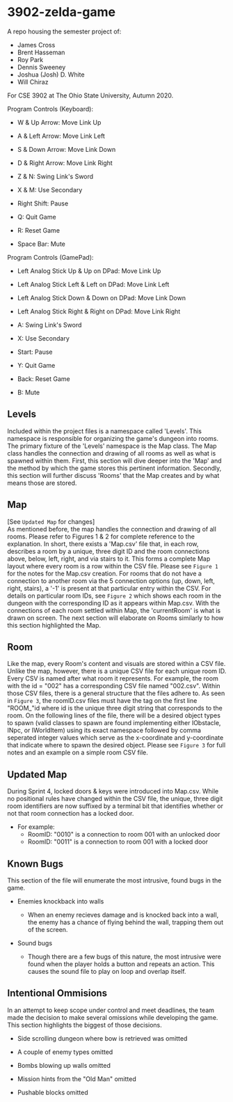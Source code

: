 # 3902-zelda-game

A repo housing the semester project of:
* James Cross
* Brent Hasseman
* Roy Park
* Dennis Sweeney
* Joshua (Josh) D. White
* Will Chiraz

For CSE 3902 at The Ohio State University, Autumn 2020.

Program Controls (Keyboard):

* W & Up Arrow: Move Link Up
* A & Left Arrow: Move Link Left
* S & Down Arrow: Move Link Down
* D & Right Arrow: Move Link Right

* Z & N: Swing Link's Sword

* X & M: Use Secondary

* Right Shift: Pause

* Q: Quit Game
* R: Reset Game
* Space Bar: Mute


Program Controls (GamePad):

* Left Analog Stick Up & Up on DPad: Move Link Up
* Left Analog Stick Left & Left on DPad: Move Link Left
* Left Analog Stick Down & Down on DPad: Move Link Down
* Left Analog Stick Right & Right on DPad: Move Link Right

* A: Swing Link's Sword

* X: Use Secondary

* Start: Pause

* Y: Quit Game
* Back: Reset Game
* B: Mute

Levels
---

Included within the project files is a namespace called 'Levels'. This namespace is responsible for organizing
the game's dungeon into rooms. The primary fixture of the 'Levels' namespace is the Map class. The Map class
handles the connection and drawing of all rooms as well as what is spawned within them. First, this section will
dive deeper into the 'Map' and the method by which the game stores this pertinent information. Secondly, this section
will further discuss 'Rooms' that the Map creates and by what means those are stored.

Map
---
[See `Updated Map` for changes]<br/>
As mentioned before, the map handles the connection and drawing of all rooms. Please refer to Figures 1 & 2 for complete
reference to the explanation. In short, there exists a 'Map.csv' file that, in each row, describes a room by a unique, three 
digit ID and the room connections above, below, left, right, and via stairs to it. This forms a complete Map layout where every
room is a row within the CSV file. Please see `Figure 1` for the notes for the Map.csv creation. For rooms that do not have a connection
to another room via the 5 connection options (up, down, left, right, stairs), a '-1' is present at that particular entry within the CSV.
For details on particular room IDs, see `Figure 2` which shows each room in the dungeon with the corresponding ID as it appears within
Map.csv. With the connections of each room settled within Map, the 'currentRoom' is what is drawn on screen. The next section will 
elaborate on Rooms similarly to how this section highlighted the Map.

Room
---
Like the map, every Room's content and visuals are stored within a CSV file. Unlike the map, however, there is a unique CSV file for each
unique room ID. Every CSV is named after what room it represents. For example, the room with the id = "002" has a corresponding CSV file named
"002.csv". Within those CSV files, there is a general structure that the files adhere to. As seen in `Figure 3`, the roomID.csv files must have the
tag on the first line "ROOM_"id where id is the unique three digit string that corresponds to the room. On the following lines of the file, there
will be a desired object types to spawn (valid classes to spawn are found implementing either IObstacle, INpc, or IWorldItem) using its exact namespace
followed by comma seperated integer values which serve as the x-coordinate and y-coordinate that indicate where to spawn the desired object. Please
see `Figure 3` for full notes and an example on a simple room CSV file.

Updated Map
---
During Sprint 4, locked doors & keys were introduced into Map.csv. While no positional rules have changed within the CSV file, the unique, three digit room identifiers are now suffixed by a terminal bit that identifies whether or not that room connection has a locked door.
- For example:
    - RoomID: "0010" is a connection to room 001 with an unlocked door
    - RoomID: "0011" is a connection to room 001 with a locked door

Known Bugs
---
This section of the file will enumerate the most intrusive, found bugs in the game.

- Enemies knockback into walls
    - When an enemy recieves damage and is knocked back into a wall, the enemy has a chance of flying behind the wall, trapping them out of the screen.

- Sound bugs
    - Though there are a few bugs of this nature, the most intrusive were found when the player holds a button and repeats an action. This causes the sound file to play on loop and overlap itself.

Intentional Ommisions
---
In an attempt to keep scope under control and meet deadlines, the team made the decision to make several omissions while developing the game. This section highlights the biggest of those decisions.

- Side scrolling dungeon where bow is retrieved was omitted

- A couple of enemy types omitted

- Bombs blowing up walls omitted

- Mission hints from the "Old Man" omitted

- Pushable blocks omitted
